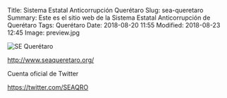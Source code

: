 Title: Sistema Estatal Anticorrupción Querétaro
Slug: sea-queretaro
Summary: Este es el sitio web de la Sistema Estatal Anticorrupción de Querétaro
Tags: Querétaro
Date: 2018-08-20 11:55
Modified: 2018-08-23 12:45
Image: preview.jpg


<img class="img-fluid" src="seaqueretaro.jpg" alt="SE Querétaro">

<http://www.seaqueretaro.org/>

Cuenta oficial de Twitter

<https://twitter.com/SEAQRO>
